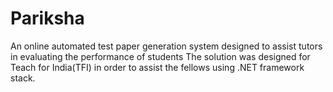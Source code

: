 Pariksha
========

An online automated test paper generation system designed to assist tutors in evaluating the performance of students
The solution was designed for Teach for India(TFI) in order to assist the fellows using .NET framework stack.
